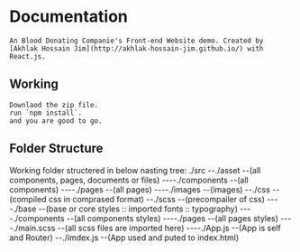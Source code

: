 # Documentation

    An Blood Donating Companie's Front-end Website demo. Created by [Akhlak Hossain Jim](http://akhlak-hossain-jim.github.io/) with React.js.

## Working

    Downlaod the zip file.
    run `npm install`.
    and you are good to go.

## Folder Structure

Working folder structered in below nasting tree:
./src
--./asset --(all components, pages, documents or files)
----./components --(all components)
----./pages --(all pages)
----./images --(images)
--./css --(compiled css in comprased format)
--./scss --(precompailer of css)
----./base --(base or core styles :: imported fonts :: typography)
----./components --(all components styles)
----./pages --(all pages styles)
----./main.scss --(all scss files are imported here)
----./App.js --(App is self and Router)
--./imdex.js --(App used and puted to index.html)
